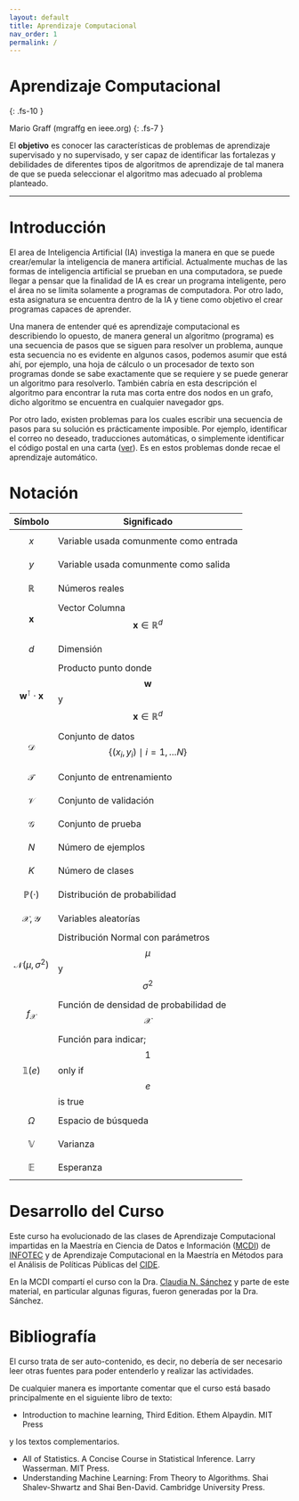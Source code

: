 ```yaml
---
layout: default
title: Aprendizaje Computacional
nav_order: 1
permalink: /
---
```


# Aprendizaje Computacional
{: .fs-10 }

Mario Graff (mgraffg en ieee.org)
{: .fs-7 }

El **objetivo** es conocer las características de problemas de aprendizaje supervisado y no supervisado, y ser capaz de identificar las fortalezas y debilidades de diferentes tipos de algoritmos de aprendizaje de tal manera de que se pueda seleccionar el algoritmo mas adecuado al problema planteado.

---

# Introducción

El area de Inteligencia Artificial (IA) investiga la manera en que se puede crear/emular la inteligencia de manera artificial. Actualmente muchas de las formas de inteligencia artificial se prueban en una computadora, se puede llegar a pensar que la finalidad de IA es crear un programa inteligente, pero el área no se limita solamente a programas de computadora. Por otro lado, esta asignatura se encuentra dentro de la IA y tiene como objetivo el crear programas capaces de aprender. 

Una manera de entender qué es aprendizaje computacional es describiendo lo opuesto, de manera general un algoritmo (programa) es una secuencia de pasos que se siguen para resolver un problema, aunque esta secuencia no es evidente en algunos casos, podemos asumir que está ahí, por ejemplo, una hoja de cálculo o un procesador de texto son programas donde se sabe exactamente que se requiere y se puede generar un algoritmo para resolverlo. También cabría en esta descripción el algoritmo para encontrar la ruta mas corta entre dos nodos en un grafo, dicho algoritmo se encuentra en cualquier navegador gps. 

Por otro lado, existen problemas para los cuales escribir una secuencia de pasos para su solución es prácticamente imposible. Por ejemplo, identificar el correo no deseado, traducciones automáticas, o simplemente identificar el código postal en una carta ([ver](http://yann.lecun.com/exdb/mnist/)). Es en estos problemas donde recae el aprendizaje automático. 

# Notación

|Símbolo           | Significado                                              |
|------------------|----------------------------------------------------------|
|$$x$$             | Variable usada comunmente como entrada                   |
|$$y$$             | Variable usada comunmente como salida                    |
|$$\mathbb R$$     | Números reales                                           |
|$$\mathbf x$$     | Vector Columna $$\mathbf x \in \mathbb R^d$$             |
|$$d$$             | Dimensión                                                |
|$$\mathbf w^\intercal \cdot \mathbf x$$ | Producto punto donde $$\mathbf w$$ y $$\mathbf x \in \mathbb R^d$$ |
|$$\mathcal D$$    | Conjunto de datos $$\{(x_i, y_i) \mid i=1, \dots N\}$$   |
|$$\mathcal T$$    | Conjunto de entrenamiento                                | 
|$$\mathcal V$$    | Conjunto de validación                                   |
|$$\mathcal G$$    | Conjunto de prueba                                       |
|$$N$$             | Número de ejemplos                                       | 
|$$K$$             | Número de clases                                         |
|$$\mathbb P(\cdot)$$  | Distribución de probabilidad                         |
|$$\mathcal X, \mathcal Y$$    | Variables aleatorías                         |
|$$\mathcal N(\mu, \sigma^2)$$    | Distribución Normal con parámetros $$\mu$$ y $$\sigma^2$$|
|$$f_{\mathcal X}$$| Función de densidad de probabilidad de $$\mathcal X$$    |
|$$\mathbb 1(e)$$     | Función para indicar; $$1$$ only if $$e$$ is true     |
|$$\Omega$$        | Espacio de búsqueda                                      |
|$$\mathbb V$$     | Varianza                                                 |
|$$\mathbb E$$     | Esperanza                                                |

# Desarrollo del Curso

Este curso ha evolucionado de las clases de Aprendizaje Computacional impartidas en la Maestría en Ciencia de Datos e Información ([MCDI](https://infotec.mx/MCDI)) de [INFOTEC](https://infotec.mx) y de Aprendizaje Computacional en la Maestría en Métodos para el Análisis de Políticas Públicas del [CIDE](http://cide.edu). 

En la MCDI compartí el curso con la Dra. [Claudia N. Sánchez](https://scholar.google.com.mx/citations?user=homoYl8AAAAJ&hl=es) y parte de este material,
en particular algunas figuras, fueron generadas por la Dra. Sánchez. 

# Bibliografía

El curso trata de ser auto-contenido, es decir, no debería de ser necesario leer otras fuentes para poder entenderlo y realizar las actividades. 

De cualquier manera es importante comentar que el curso está basado principalmente en el siguiente libro de texto:

- Introduction to machine learning, Third Edition. Ethem Alpaydin. MIT Press

y los textos complementarios. 

- All of Statistics. A Concise Course in Statistical Inference. Larry Wasserman. MIT Press.
- Understanding Machine Learning: From Theory to Algorithms. Shai Shalev-Shwartz and Shai Ben-David. Cambridge University Press.
